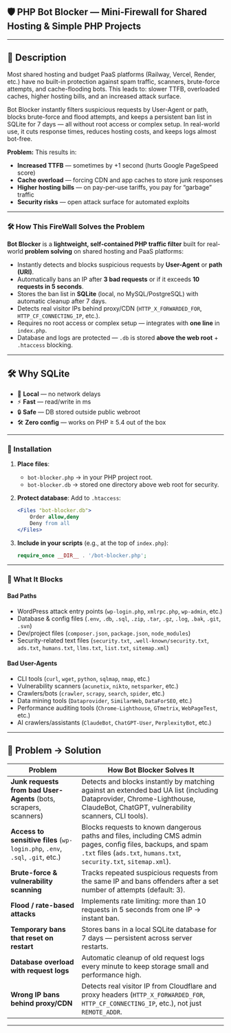 ## 🛡 PHP Bot Blocker — Mini-Firewall for Shared Hosting & Simple PHP Projects

---

## 📜 Description

Most shared hosting and budget PaaS platforms (Railway, Vercel, Render, etc.) have no built-in protection against spam traffic, scanners, brute-force attempts, and cache-flooding bots.
This leads to: slower TTFB, overloaded caches, higher hosting bills, and an increased attack surface.

Bot Blocker instantly filters suspicious requests by User-Agent or path, blocks brute-force and flood attempts, and keeps a persistent ban list in SQLite for 7 days — all without root access or complex setup.
In real-world use, it cuts response times, reduces hosting costs, and keeps logs almost bot-free.

**Problem:**
This results in:

* **Increased TTFB** — sometimes by +1 second (hurts Google PageSpeed score)
* **Cache overload** — forcing CDN and app caches to store junk responses
* **Higher hosting bills** — on pay-per-use tariffs, you pay for “garbage” traffic
* **Security risks** — open attack surface for automated exploits

---

### 🛠 How This FireWall Solves the Problem

**Bot Blocker** is a **lightweight, self-contained PHP traffic filter** built for real-world **problem solving** on shared hosting and PaaS platforms:

* Instantly detects and blocks suspicious requests by **User-Agent** or **path (URI)**.
* Automatically bans an IP after **3 bad requests** or if it exceeds **10 requests in 5 seconds**.
* Stores the ban list in **SQLite** (local, no MySQL/PostgreSQL) with automatic cleanup after 7 days.
* Detects real visitor IPs behind proxy/CDN (`HTTP_X_FORWARDED_FOR`, `HTTP_CF_CONNECTING_IP`, etc.).
* Requires no root access or complex setup — integrates with **one line** in `index.php`.
* Database and logs are protected — `.db` is stored **above the web root** + `.htaccess` blocking.

---


## 🛠 Why SQLite

* 📍 **Local** — no network delays
* ⚡ **Fast** — read/write in ms
* 🔒 **Safe** — DB stored outside public webroot
* 🛠 **Zero config** — works on PHP ≥ 5.4 out of the box


---

### 🔧 Installation

1. **Place files**:

   * `bot-blocker.php` → in your PHP project root.
   * `bot-blocker.db` → stored one directory above web root for security.

2. **Protect database**: Add to `.htaccess`:

   ```apache
   <Files "bot-blocker.db">
       Order allow,deny
       Deny from all
   </Files>
   ```

3. **Include in your scripts** (e.g., at the top of `index.php`):

   ```php
   require_once __DIR__ . '/bot-blocker.php';
   ```

---

### 🚫 What It Blocks

#### Bad Paths

* WordPress attack entry points (`wp-login.php`, `xmlrpc.php`, `wp-admin`, etc.)
* Database & config files (`.env`, `.db`, `.sql`, `.zip`, `.tar`, `.gz`, `.log`, `.bak`, `.git`, `.svn`)
* Dev/project files (`composer.json`, `package.json`, `node_modules`)
* Security-related text files (`security.txt`, `.well-known/security.txt`, `ads.txt`, `humans.txt`, `llms.txt`, `list.txt`, `sitemap.xml`)

#### Bad User-Agents

* CLI tools (`curl`, `wget`, `python`, `sqlmap`, `nmap`, etc.)
* Vulnerability scanners (`acunetix`, `nikto`, `netsparker`, etc.)
* Crawlers/bots (`crawler`, `scrapy`, `search`, `spider`, etc.)
* Data mining tools (`Dataprovider`, `SimilarWeb`, `DataForSEO`, etc.)
* Performance auditing tools (`Chrome-Lighthouse`, `GTmetrix`, `WebPageTest`, etc.)
* AI crawlers/assistants (`ClaudeBot`, `ChatGPT-User`, `PerplexityBot`, etc.)


---

## 📌 Problem → Solution

| Problem                                                                      | How Bot Blocker Solves It                                                                                                                                                             |
| ---------------------------------------------------------------------------- | ------------------------------------------------------------------------------------------------------------------------------------------------------------------------------------- |
| **Junk requests from bad User-Agents** (bots, scrapers, scanners)            | Detects and blocks instantly by matching against an extended bad UA list (including Dataprovider, Chrome-Lighthouse, ClaudeBot, ChatGPT, vulnerability scanners, CLI tools).          |
| **Access to sensitive files** (`wp-login.php`, `.env`, `.sql`, `.git`, etc.) | Blocks requests to known dangerous paths and files, including CMS admin pages, config files, backups, and spam `.txt` files (`ads.txt`, `humans.txt`, `security.txt`, `sitemap.xml`). |
| **Brute-force & vulnerability scanning**                                     | Tracks repeated suspicious requests from the same IP and bans offenders after a set number of attempts (default: 3).                                                                  |
| **Flood / rate-based attacks**                                               | Implements rate limiting: more than 10 requests in 5 seconds from one IP → instant ban.                                                                                               |
| **Temporary bans that reset on restart**                                     | Stores bans in a local SQLite database for 7 days — persistent across server restarts.                                                                                                |
| **Database overload with request logs**                                      | Automatic cleanup of old request logs every minute to keep storage small and performance high.                                                                                        |
| **Wrong IP bans behind proxy/CDN**                                           | Detects real visitor IP from Cloudflare and proxy headers (`HTTP_X_FORWARDED_FOR`, `HTTP_CF_CONNECTING_IP`, etc.), not just `REMOTE_ADDR`.                                            |

---
